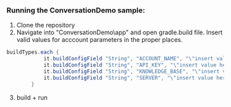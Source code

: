 
### Running the ConversationDemo sample:
1. Clone the repository
2. Navigate into "ConversationDemo\app" and open gradle.build file. Insert valid values for acccount parameters in the proper places.
```gradle
buildTypes.each {
            it.buildConfigField "String", "ACCOUNT_NAME", "\"insert value here\""
            it.buildConfigField "String", "API_KEY", "\"insert value here\""
            it.buildConfigField "String", "KNOWLEDGE_BASE", "\"insert value here\""
            it.buildConfigField "String", "SERVER", "\"insert value here\""
        }
```
3. build + run

